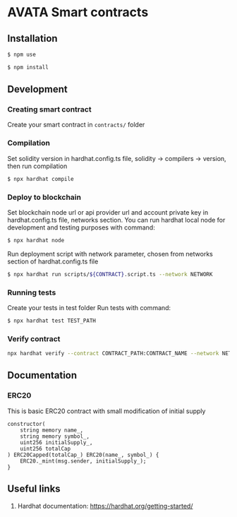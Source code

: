 # AVATA Smart contracts
## Installation
```bash
$ npm use
```

```bash
$ npm install
```

## Development

### Creating smart contract
Create your smart contract in `contracts/` folder 

### Compilation
Set solidity version in hardhat.config.ts file, solidity -> compilers -> version, then run compilation

```bash
$ npx hardhat compile
```

### Deploy to blockchain

Set blockchain node url or api provider url and account private key in hardhat.config.ts file, networks section.
You can run hardhat local node for development and testing purposes with command:
```bash
$ npx hardhat node
```
Run deployment script with network parameter, chosen from networks section of hardhat.config.ts file
```bash
$ npx hardhat run scripts/${CONTRACT}.script.ts --network NETWORK
```
### Running tests
Create your tests in test folder
Run tests with command:
```bash
$ npx hardhat test TEST_PATH
```
### Verify contract
```bash
npx hardhat verify --contract CONTRACT_PATH:CONTRACT_NAME --network NETWORK CONTRACT_TO_VERIFY CONSTRUCTOR_PARAMS
```

## Documentation

### ERC20

This is basic ERC20 contract with small modification of initial supply

```
constructor(
    string memory name_,
    string memory symbol_,
    uint256 initialSupply_,
    uint256 totalCap
) ERC20Capped(totalCap_) ERC20(name_, symbol_) {
    ERC20._mint(msg.sender, initialSupply_);
}
```
## Useful links
1. Hardhat documentation:
https://hardhat.org/getting-started/